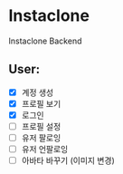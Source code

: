 # Instaclone

Instaclone Backend

## User:

-   [x] 계정 생성
-   [x] 프로필 보기
-   [x] 로그인
-   [ ] 프로필 설정
-   [ ] 유저 팔로잉
-   [ ] 유저 언팔로잉
-   [ ] 아바타 바꾸기 (이미지 변경)
